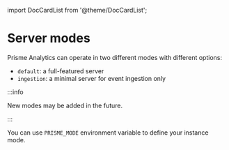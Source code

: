 import DocCardList from '@theme/DocCardList';

# Server modes

Prisme Analytics can operate in two different modes with different options:

- `default`: a full-featured server
- `ingestion`: a minimal server for event ingestion only

:::info

New modes may be added in the future.

:::

You can use `PRISME_MODE` environment variable to define your instance mode.

<DocCardList />
